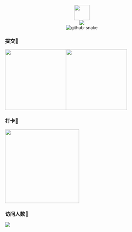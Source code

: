 <div align="center">
  <!-- 名称 -->
  <div align="center">
    <a href="https://hankliu62.github.io/">
      <img height="50" src="https://github.com/hankliu62/interview/assets/8088864/347021f0-65c3-4fdc-91b4-22487efa5844" />
    </a>
  </div>

  <!-- dynamic typing effect 个人简介 动态打字效果 -->
  <div>
    <img src="https://readme-typing-svg.demolab.com?font=Fira+Code&pause=1000&width=635&lines=努力去听风的声音，不必在意风的方向&center=true&size=22&color=722ed1" />
  </div>

  <!-- Snake Code Contribution Map 贪吃蛇代码贡献图 -->
  <picture>
    <source media="(prefers-color-scheme: dark)" srcset="https://github.com/hankliu62/interview/assets/8088864/44228e55-414b-488a-a01d-f08d51d047e1" />
    <source media="(prefers-color-scheme: light)" srcset="https://github.com/hankliu62/interview/assets/8088864/f1d4f3bc-9d0a-4298-9eb0-f2dc9eeb8362" />
    <img alt="github-snake" src="https://github.com/hankliu62/interview/assets/8088864/44228e55-414b-488a-a01d-f08d51d047e1" />
  </picture>

</div>

### 提交🌿

<div align="left" style="display: flex;">
  <img height="200px" src="https://github-readme-stats.vercel.app/api?username=hankliu62&show_icons=true&theme=tokyonight" />
  <img height="200px" src="https://github-readme-stats.vercel.app/api/top-langs/?username=hankliu62&theme=tokyonight" />
</div>


### 打卡🌵

<div align="left">
  <img height="243px" src="https://github-readme-activity-graph.vercel.app/graph?username=hankliu62&theme=xcode" />
</div>


### 访问人数🍁

<div align="left">
  <img src="https://profile-counter.glitch.me/hankliu62/count.svg" />
</div>



<!--
**hankliu62/hankliu62** is a ✨ _special_ ✨ repository because its `README.md` (this file) appears on your GitHub profile.

Here are some ideas to get you started:

- 🔭 I’m currently working on ...
- 🌱 I’m currently learning ...
- 👯 I’m looking to collaborate on ...
- 🤔 I’m looking for help with ...
- 💬 Ask me about ...
- 📫 How to reach me: ...
- 😄 Pronouns: ...
- ⚡ Fun fact: ...
-->